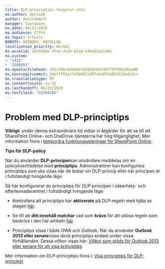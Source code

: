 ```yaml
---
title: DLP-principtips fungerar inte
ms.author: deniseb
author: denisebmsft
manager: laurawims
ms.date: 04/21/2020
ms.audience: ITPro
ms.topic: article
ROBOTS: NOINDEX, NOFOLLOW
localization_priority: Normal
ms.assetid: c03d30be-474a-4a34-b3c0-240eb2a2c466
ms.custom:
- "1428"
- "3200001"
ms.openlocfilehash: 7d31f6bcbd464b7428092b6fd6ff9f9582db2a8b
ms.sourcegitcommit: 55eff703a17e500681d8fa6a87eb067019ade3cc
ms.translationtype: MT
ms.contentlocale: sv-SE
ms.lasthandoff: 04/22/2020
ms.locfileid: "43704395"
---
```

# <a name="dlp-policy-tip-issues"></a>Problem med DLP-principtips

**Viktigt**: under denna extraordinära tid vidtar vi åtgärder för att se till att SharePoint Online- och OneDrive-tjänsterna har hög tillgänglighet. Mer information finns i [temporära funktionsjusteringar för SharePoint Online](https://aka.ms/ODSPAdjustments).

**Tips för DLP-policy**

När du använder **DLP-principer**kan användare meddelas om en policyöverträdelse med **principtips**. Administratörer kan konfigurera principtips som ska visas när de testar sin DLP-princip eller när principen är i fullständigt tvingande läge.
  
Så här konfigurerar du principtips för DLP-principen i säkerhets- och efterlevnadscentret i fullständigt tvingande läge:
  
- Kontrollera att principtips har **aktiverats** på DLP-regeln med hjälp av stegen [här](https://docs.microsoft.com/office365/securitycompliance/use-notifications-and-policy-tips).

- Se till att **ditt innehåll matchar** vad som **krävs** för att utlösa regeln som beskrivs i den här artikeln [här](https://docs.microsoft.com/office365/securitycompliance/what-the-sensitive-information-types-look-for).

- Principtips visas i både OWA och Outlook. När du använder **Outlook 2013 eller senare**visas dock principtips endast under vissa förhållanden. Dessa villkor visas här: [Villkor som stöds för Outlook 2013 eller senare för att visa principtips](https://docs.microsoft.com/office365/securitycompliance/use-notifications-and-policy-tips#outlook-2013-and-later-supports-showing-policy-tips-for-only-some-conditions)

Mer information om DLP-principtips finns i: [Visa principtips för DLP-principer](https://docs.microsoft.com/office365/securitycompliance/use-notifications-and-policy-tips)
  